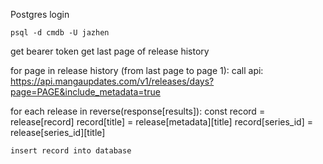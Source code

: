 Postgres login
```
psql -d cmdb -U jazhen
```
get bearer token
get last page of release history

for page in release history (from last page to page 1):
  call api: https://api.mangaupdates.com/v1/releases/days?page=PAGE&include_metadata=true

  for each release in reverse(response[results]):
    const record = release[record]
    record[title] = release[metadata][title]
    record[series_id] = release[series_id][title]

    insert record into database

